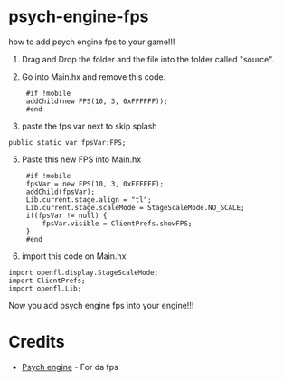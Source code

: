 # psych-engine-fps 
 
how to add psych engine fps to your game!!!  

1. Drag and Drop the folder and the file into the folder called "source".

2. Go into Main.hx and remove this code. 

		#if !mobile
		addChild(new FPS(10, 3, 0xFFFFFF));
		#end 
		 
		 
4. paste the fps var next to skip splash
```
public static var fpsVar:FPS;
```       

5. Paste this new FPS into Main.hx  
 
		#if !mobile
		fpsVar = new FPS(10, 3, 0xFFFFFF);
		addChild(fpsVar);
		Lib.current.stage.align = "tl";
		Lib.current.stage.scaleMode = StageScaleMode.NO_SCALE;
		if(fpsVar != null) {
			fpsVar.visible = ClientPrefs.showFPS;
		}
		#end

4. import this code on Main.hx  
```
import openfl.display.StageScaleMode;
import ClientPrefs; 
import openfl.Lib; 
```
Now you add psych engine fps into your engine!!! 

# Credits  
- [Psych engine](https://github.com/ShadowMario/FNF-PsychEngine) - For da fps
